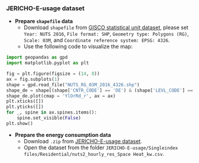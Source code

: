 ### JERICHO-E-usage dataset

- **Prepare `shapefile` data**
  - Download `shapefile` from [GISCO statistical unit dataset](https://ec.europa.eu/eurostat/web/gisco/geodata/reference-data/administrative-units-statistical-units/nuts), please set `Year: NUTS 2016`, `File format: SHP`, `Geometry type: Polygons (RG)`, `Scale: 03M`, and `Coordinate reference system: EPSG: 4326`.
  - Use the following code to visualize the map:

```python
import geopandas as gpd
import matplotlib.pyplot as plt

fig = plt.figure(figsize = (14, 8))
ax = fig.subplots(1)
shape = gpd.read_file("NUTS_RG_03M_2016_4326.shp")
shape_de = shape[(shape['CNTR_CODE'] == 'DE') & (shape['LEVL_CODE'] == 2)]
shape_de.plot(cmap = 'YlOrRd_r', ax = ax)
plt.xticks([])
plt.yticks([])
for _, spine in ax.spines.items():
    spine.set_visible(False)
plt.show()
```

- **Prepare the energy consumption data**
  - Download `.zip` from [JERICHO-E-usage dataset](https://springernature.figshare.com/collections/Time_series_of_useful_energy_consumption_patterns_for_energy_system_modeling/5245457).
  - Open the dataset from the folder `JERICHO-E-usage/Singleindex files/Residential/nuts2_hourly_res_Space Heat_kw.csv`.
